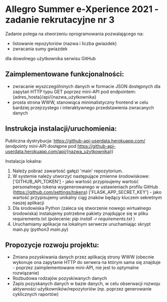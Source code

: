# Allegro Summer e-Xperience 2021 - zadanie rekrutacyjne nr 3

Zadanie polega na stworzeniu oprogramowania pozwalającego na:

- listowanie repozytoriów (nazwa i liczba gwiazdek)
- zwracania sumy gwiazdek

dla dowolnego użytkownika serwisu GitHub

## Zaimplementowane funkcjonalności:

- zwracanie wyszczególninych danych w formacie JSON dostępnych dla zapytań HTTP typu GET poprzez mini-API pod endpointem: {adres_hosta}/api/{nazwa_użytkownika}
- prosta strona WWW, stanowiąca minimalistyczny frontend w celu bardziej przejrzystego i interaktywnego przedstawienia zwracanych danych

## Instrukcja instalacji/uruchomienia:

Publiczna dystrybucja: https://github-api-userdata.herokuapp.com/
(endpointy mini-API dostępne pod https://github-api-userdata.herokuapp.com/api/{nazwa_użytkownika})

Instalacja lokalna:

1. Należy pobrać zawartość gałęzi 'main' repozytorium.
2. W systemie należy utworzyć następujące zmienne środowiskowe:
   ['GITHUB_API_TOKEN'] - jako wartość przypisujemy wartość personalnego tokena wygenerowanego w ustawieniach profilu GitHub (https://github.com/settings/tokens)
   ['FLASK_APP_SECRET_KEY'] - jako wartość przypisujemy unikalny ciąg znaków będący kluczem sekretnym naszej aplikacji
3. Dla środowiska Python (zaleca się stworzenie nowego wirtualnego środowiska) instalujemy potrzebne pakiety znajdujące się w pliku requirements.txt (polecenie: _pip install -r requirements.txt_ )
4. Uruchamiamy aplikacje na lokalnym serwerze uruchamiając skrypt main.py (_python3 main.py_)

## Propozycje rozwoju projektu:

- Zmiana pozyskiwania danych przez aplikację strony WWW (obecnie wykonuje ona zapytanie HTTP do serwera na którym sama się znajduje - poprzez zaimplementowane mini-API, nie jest to optymalne rozwiązanie)
- Rozbudowa rodzajów pozyskiwanych danych
- Zapis pozyskanych danych w bazie danych, w celu obserwacji rozwoju aktywności użytkowników/repozytoriów (np. poprzez generowanie cyklicznych raportów)

